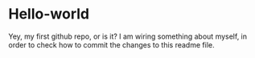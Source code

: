 # Hello-world
Yey, my first github repo, or is it?
I am wiring something about myself, in order to check how to commit the changes to this readme file.
